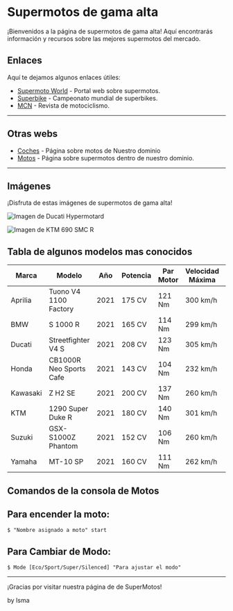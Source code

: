 # Supermotos de gama alta

¡Bienvenidos a la página de supermotos de gama alta! Aquí encontrarás información y recursos sobre las mejores supermotos del mercado.

## Enlaces

Aquí te dejamos algunos enlaces útiles:

- [Supermoto World](https://www.supermoto-world.com/) - Portal web sobre supermotos.
- [Superbike](https://www.worldsbk.com/en) - Campeonato mundial de superbikes.
- [MCN](https://www.motorcyclenews.com/) - Revista de motociclismo.
--------------
## Otras webs
- [Coches](/index.md) - Página sobre motos de Nuestro dominio
- [Motos](/moto.md) - Página sobre supermotos dentro de nuestro dominio.
--------------


## Imágenes

¡Disfruta de estas imágenes de supermotos de gama alta!

![Imagen de Ducati Hypermotard](https://th.bing.com/th/id/R.cd5d7ec7f5e3f2171e5866db95c33db5?rik=ZdFu3b2%2ftSf3dg&pid=ImgRaw&r=0)

![Imagen de KTM 690 SMC R](https://th.bing.com/th/id/OIP.VOG1SLE_GBFs-YDY3svLLgHaEx?pid=ImgDet&rs=1)
## Tabla de algunos modelos mas conocidos
| Marca   | Modelo                    | Año  | Potencia | Par Motor | Velocidad Máxima | Peso  | Precio   |
|---------|--------------------------|------|----------|-----------|-----------------|-------|----------|
| Aprilia | Tuono V4 1100 Factory     | 2021 | 175 CV   | 121 Nm    | 300 km/h         | 182 kg | $19,499  |
| BMW     | S 1000 R                  | 2021 | 165 CV   | 114 Nm    | 299 km/h         | 199 kg | $15,695  |
| Ducati  | Streetfighter V4 S        | 2021 | 208 CV   | 123 Nm    | 305 km/h         | 178 kg | $24,995  |
| Honda   | CB1000R Neo Sports Cafe   | 2021 | 143 CV   | 104 Nm    | 232 km/h         | 212 kg | $13,800  |
| Kawasaki| Z H2 SE                   | 2021 | 200 CV   | 137 Nm    | 260 km/h         | 239 kg | $18,099  |
| KTM     | 1290 Super Duke R         | 2021 | 180 CV   | 140 Nm    | 301 km/h         | 189 kg | $18,999  |
| Suzuki  | GSX-S1000Z Phantom        | 2021 | 152 CV   | 106 Nm    | 260 km/h         | 215 kg | $12,499  |
| Yamaha  | MT-10 SP                  | 2021 | 160 CV   | 111 Nm    | 262 km/h         | 210 kg | $16,199  |

## Comandos de la consola de Motos
Para encender la moto:
---
```<!-- No existe ningun lenguaje para esa consola por eso no pongo nada :) -->
$ "Nombre asignado a moto" start
```
Para Cambiar de Modo:
---

```
$ Mode [Eco/Sport/Super/Silenced] "Para ajustar el modo"
```
----

¡Gracias por visitar nuestra página de de SuperMotos!

by Isma